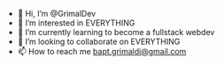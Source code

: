 - 👋 Hi, I’m @GrimalDev
- 👀 I’m interested in EVERYTHING
- 🌱 I’m currently learning to become a fullstack webdev
- 💞️ I’m looking to collaborate on EVERYTHING
- 📫 How to reach me bapt.grimaldi@gmail.com
